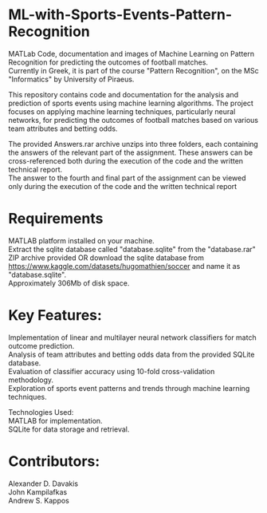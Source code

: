 # ML-with-Sports-Events-Pattern-Recognition
MATLab Code, documentation and images of Machine Learning on Pattern Recognition for predicting the outcomes of football matches.  
Currently in Greek, it is part of the course "Pattern Recognition", on the MSc "Informatics" by University of Piraeus.

This repository contains code and documentation for the analysis and prediction of sports events using machine learning algorithms. The project focuses on applying machine learning techniques, particularly neural networks, for predicting the outcomes of football matches based on various team attributes and betting odds.  

The provided Answers.rar archive unzips into three folders, each containing the answers of the relevant part of the assignment. These answers can be cross-referenced both during the execution of the code and the written technical report.  
The answer to the fourth and final part of the assignment can be viewed only during the execution of the code and the written technical report

# Requirements  
MATLAB platform installed on your machine.  
Extract the sqlite database called "database.sqlite" from the "database.rar" ZIP archive provided OR download the sqlite database from https://www.kaggle.com/datasets/hugomathien/soccer and name it as "database.sqlite".  
Approximately 306Mb of disk space.

# Key Features:  
Implementation of linear and multilayer neural network classifiers for match outcome prediction.  
Analysis of team attributes and betting odds data from the provided SQLite database.  
Evaluation of classifier accuracy using 10-fold cross-validation methodology.  
Exploration of sports event patterns and trends through machine learning techniques.

Technologies Used:  
MATLAB for implementation.  
SQLite for data storage and retrieval.  

# Contributors:

Alexander D. Davakis  
John Kampilafkas  
Andrew S. Kappos
